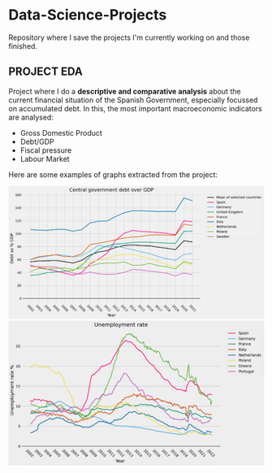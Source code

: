 # Data-Science-Projects
Repository where I save the projects I'm currently working on and those finished.

## PROJECT EDA

Project where I do a **descriptive and comparative analysis** about the current financial situation of the Spanish Government, especially focussed on accumulated debt. 
In this, the most important macroeconomic indicators are analysed:
- Gross Domestic Product
- Debt/GDP
- Fiscal pressure
- Labour Market

Here are some examples of graphs extracted from the project:

<img src="Proyecto EDA/graphs/Debt GDP EU biggest economies.png" width="1000">

<img src="Proyecto EDA/graphs/Tasa de desempleo EU.png" width="1000">

